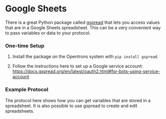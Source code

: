 # Google Sheets
There is a great Python package called [gspread](https://pypi.org/project/gspread/) that lets you access values that are in a Google Sheets spreadsheet. This can be a very convenient way to pass variables or data to your protocol.
### One-time Setup
1. Install the package on the Opentrons system with `pip install gspread`.

2. Follow the instructions here to set up a Google service account: https://docs.gspread.org/en/latest/oauth2.html#for-bots-using-service-account
### Example Protocol
The protocol here shows how you can get variables that are stored in a spreadsheet. It is also possible to use gspread to create and edit spreadsheets.
